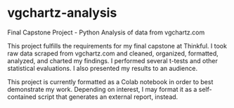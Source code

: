 # vgchartz-analysis
Final Capstone Project - Python Analysis of data from vgchartz.com

This project fulfills the requirements for my final capstone at Thinkful. I took raw data scraped from vgchartz.com and cleaned, organized, formatted, analyzed, and charted my findings. I performed several t-tests and other statistical evaluations. I also presented my results to an audience.

This project is currently formatted as a Colab notebook in order to best demonstrate my work. Depending on interest, I may format it as a self-contained script that generates an external report, instead.

